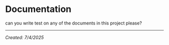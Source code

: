 # Documentation

can you write test on any of the documents in this project please?

---
*Created: 7/4/2025*
